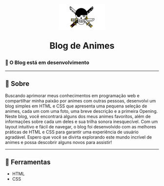<h1 align="center">
    <img width="30%" src="./assets/img/logo.png" >
    <p>Blog de Animes</p>
</h1>

### 🚧 O Blog está em desenvolvimento 
<hr>

## 📕 Sobre
Buscando aprimorar meus conhecimentos em programação web e compartilhar minha paixão por animes com outras pessoas, desenvolvi um blog simples em HTML e CSS que apresenta uma pequena seleção de animes, cada um com uma foto, uma breve descrição e a primeira Opening. Neste blog, você encontrará alguns dos meus  animes favoritos, além de informações sobre cada um deles e sua trilha sonora inesquecível. Com um layout intuitivo e fácil de navegar, o blog foi desenvolvido com as melhores práticas de HTML e CSS para garantir uma experiência de usuário agradável. Espero que você se divirta explorando este mundo incrível de animes e possa descobrir alguns novos para assistir!
<hr>

## 🔨 Ferramentas

- HTML
- CSS

